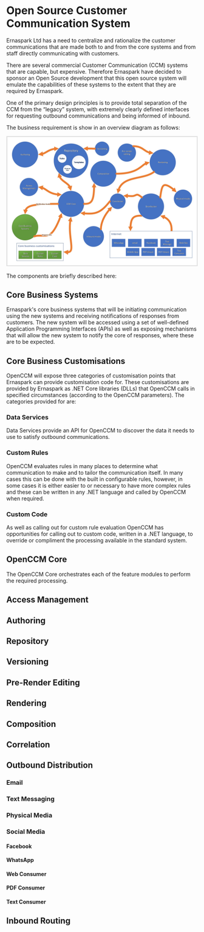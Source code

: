 # Open Source Customer Communication System


Ernaspark Ltd has a need to centralize and rationalize the customer communications that are made both to and from the core systems and from staff directly communicating with customers. 

There are several commercial  Customer Communication (CCM) systems that are capable, but expensive. Therefore Ernaspark have decided to sponsor an Open Source development that this open source system will emulate the capabilities of these systems to the extent that they are required by Ernaspark.  

One of the primary design principles is to provide total separation of the CCM from the “legacy” system, with extremely clearly defined interfaces for requesting outbound communications and being informed of inbound. 

The business requirement is show in an overview diagram as follows:

![FeatureBlockDiagram.png](/.attachments/FeatureBlockDiagram-51b86914-94aa-40a5-83c1-d638d7e94fb6.png)

The components are briefly described here:

## Core Business Systems
Ernaspark's core business systems that will be initiating communication using the new systems and receiving notifications of responses from customers. The new system will be accessed using a set of well-defined Application Programming Interfaces (APIs) as well as exposing mechanisms that will allow the new system to notify the core of responses, where these are to be expected. 

## Core Business Customisations
OpenCCM will expose three categories of customisation points that Ernaspark can provide customisation code for. These customisations are provided by Ernaspark as .NET Core libraries (DLLs) that OpenCCM calls in specified circumstances (according to the OpenCCM parameters). The categories provided for are:

### Data Services
Data Services provide an API for OpenCCM to discover the data it needs to use to satisfy outbound communications. 

### Custom Rules

OpenCCM  evaluates rules in many places to determine what communication to make and to tailor the communication itself. In many cases this can be done with the built in configurable rules, however, in some cases it is either easier to or necessary to have more complex rules and these can be written in any .NET language and called by OpenCCM when required.

### Custom Code

As well as calling out for custom rule evaluation OpenCCM has opportunities for calling out to custom code, written in a .NET language, to override or compliment the processing available in the standard system. 

## OpenCCM Core

The OpenCCM Core orchestrates each of the feature modules to perform the required processing.

## Access Management

## Authoring

## Repository

## Versioning

## Pre-Render Editing

## Rendering

## Composition

## Correlation

## Outbound Distribution

### Email

### Text Messaging

### Physical Media

### Social Media 

#### Facebook

#### WhatsApp

#### Web Consumer

#### PDF Consumer

#### Text Consumer

## Inbound Routing


